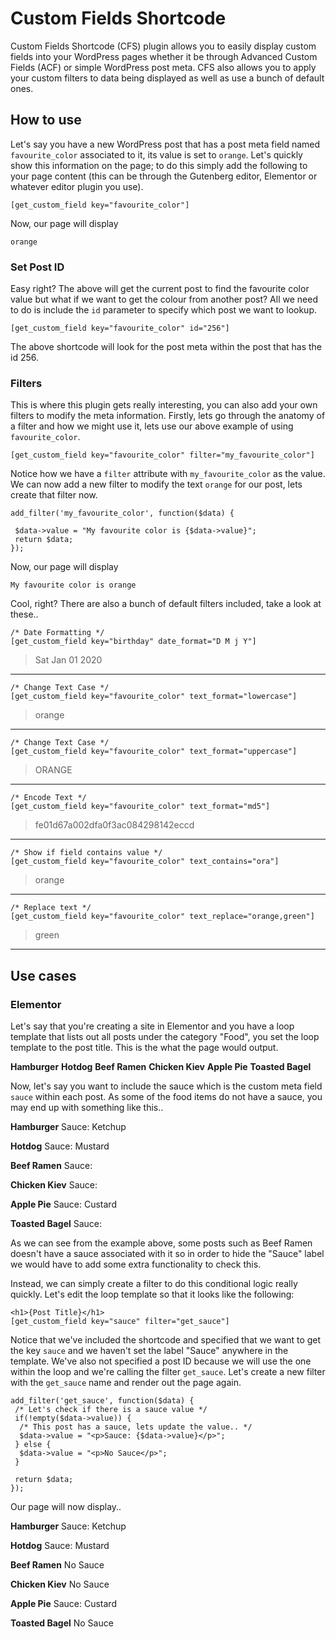 # Custom Fields Shortcode

Custom Fields Shortcode (CFS) plugin allows you to easily display custom fields into your WordPress pages whether it be through Advanced Custom Fields (ACF) or simple WordPress post meta. CFS also allows you to apply your custom filters to data being displayed as well as use a bunch of default ones.


## How to use
Let's say you have a new WordPress post that has a post meta field named `favourite_color` associated to it, its value is set to `orange`. Let's quickly show this information on the page; to do this simply add the following to your page content (this can be through the Gutenberg editor, Elementor or whatever editor plugin you use).

`[get_custom_field key="favourite_color"]`

Now, our page will display

```
orange
```


### Set Post ID

Easy right? The above will get the current post to find the favourite color value but what if we want to get the colour from another post? All we need to do is include the `id` parameter to specify which post we want to lookup.

`[get_custom_field key="favourite_color" id="256"]`

The above shortcode will look for the post meta within the post that has the id 256.

### Filters

This is where this plugin gets really interesting, you can also add your own filters to modify the meta information. Firstly, lets go through the anatomy of a filter and how we might use it, lets use our above example of using `favourite_color`.

`[get_custom_field key="favourite_color" filter="my_favourite_color"]`

Notice how we have a `filter` attribute with `my_favourite_color` as the value. We can now add a new filter to modify the text `orange` for our post, lets create that filter now.

```
add_filter('my_favourite_color', function($data) {

 $data->value = "My favourite color is {$data->value}";
 return $data;
});
```

Now, our page will display

```
My favourite color is orange
```

Cool, right? There are also a bunch of default filters included, take a look at these..

```
/* Date Formatting */
[get_custom_field key="birthday" date_format="D M j Y"]
```
> Sat Jan 01 2020

---

```
/* Change Text Case */
[get_custom_field key="favourite_color" text_format="lowercase"]
```
> orange

---

```
/* Change Text Case */
[get_custom_field key="favourite_color" text_format="uppercase"]
```
> ORANGE

---

```
/* Encode Text */
[get_custom_field key="favourite_color" text_format="md5"]
```
> fe01d67a002dfa0f3ac084298142eccd

---

```
/* Show if field contains value */
[get_custom_field key="favourite_color" text_contains="ora"]
```
> orange

---

```
/* Replace text */
[get_custom_field key="favourite_color" text_replace="orange,green"]
```
> green

---

## Use cases

### Elementor
Let's say that you're creating a site in Elementor and you have a loop template that lists out all posts under the category "Food", you set the loop template to the post title. This is the what the page would output.

**Hamburger**
**Hotdog**
**Beef Ramen**
**Chicken Kiev**
**Apple Pie**
**Toasted Bagel**

Now, let's say you want to include the sauce which is the custom meta field `sauce` within each post. As some of the food items do not have a sauce, you may end up with something like this..

**Hamburger**
Sauce: Ketchup

**Hotdog**
Sauce: Mustard

**Beef Ramen**
Sauce: 

**Chicken Kiev**
Sauce: 

**Apple Pie**
Sauce: Custard

**Toasted Bagel**
Sauce: 

As we can see from the example above, some posts such as Beef Ramen doesn't have a sauce associated with it so in order to hide the "Sauce" label we would have to add some extra functionality to check this.

Instead, we can simply create a filter to do this conditional logic really quickly. Let's edit the loop template so that it looks like the following:

```
<h1>{Post Title}</h1>
[get_custom_field key="sauce" filter="get_sauce"]
```

Notice that we've included the shortcode and specified that we want to get the key `sauce` and we haven't set the label "Sauce" anywhere in the template. We've also not specified a post ID because we will use the one within the loop and we're calling the filter `get_sauce`. Let's create a new filter with the `get_sauce` name and render out the page again.

```
add_filter('get_sauce', function($data) {
 /* Let's check if there is a sauce value */
 if(!empty($data->value)) {
  /* This post has a sauce, lets update the value.. */
  $data->value = "<p>Sauce: {$data->value}</p>";
 } else {
  $data->value = "<p>No Sauce</p>";
 }
 
 return $data;
});
```
Our page will now display..

**Hamburger**
Sauce: Ketchup

**Hotdog**
Sauce: Mustard

**Beef Ramen**
No Sauce

**Chicken Kiev**
No Sauce

**Apple Pie**
Sauce: Custard

**Toasted Bagel**
No Sauce

